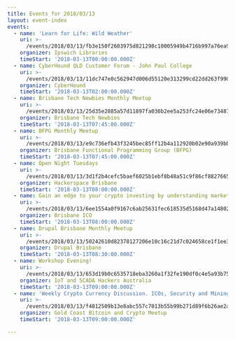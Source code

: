 ```yaml
---
title: Events for 2018/03/13
layout: event-index
events:
  - name: 'Learn for Life: Wild Weather'
    uri: >-
      /events/2018/03/13/fb3e150f2603975d821298c10005949b4716b997a76ea950e83779f5221991cc
    organizer: Ipswich Libraries
    timeStart: '2018-03-13T00:00:00.000Z'
  - name: CyberHound QLD Customer Forum - John Paul College
    uri: >-
      /events/2018/03/13/11dc747e0c562947d006d55120e313299cd22dd263f9902f52e2e42d6d419c51
    organizer: CyberHound
    timeStart: '2018-03-13T02:00:00.000Z'
  - name: Brisbane Tech Newbies Monthly Meetup
    uri: >-
      /events/2018/03/13/25d35e2885a57d11897fa036b2ee5a253fc24e06e73487d4958af52cb1dd6408
    organizer: Brisbane Tech Newbies
    timeStart: '2018-03-13T07:45:00.000Z'
  - name: BFPG Monthly Meetup
    uri: >-
      /events/2018/03/13/e9c736efb43f3245bec85ff12b4a112920b02e90a939bbbcd3562cdf5939e6c2
    organizer: Brisbane Functional Programming Group (BFPG)
    timeStart: '2018-03-13T07:45:00.000Z'
  - name: Open Night Tuesdays
    uri: >-
      /events/2018/03/13/3d1f2b4cefc5baef6025b1ebf8b48a51c9f86cf882766510ed9d51fbb9413811
    organizer: Hackerspace Brisbane
    timeStart: '2018-03-13T08:00:00.000Z'
  - name: Gain an edge to your crypto investing by understanding market cycles
    uri: >-
      /events/2018/03/13/6ee1554a0f9167c6ab25631fec618535d5168d47a14802eaf47b926b8b84f35c
    organizer: Brisbane ICO
    timeStart: '2018-03-13T08:00:00.000Z'
  - name: Drupal Brisbane Monthly Meetup
    uri: >-
      /events/2018/03/13/50242610d82378127206e10c16c21d7c024658ce1f1ee375d27544bddddb31bd
    organizer: Drupal Brisbane
    timeStart: '2018-03-13T08:30:00.000Z'
  - name: Workshop Evening!
    uri: >-
      /events/2018/03/13/653d19b0c6535718eba3260a1f32fe190df0c4e5a93b7555638bd8bd11323626
    organizer: IoT and SCADA Hackers Australia
    timeStart: '2018-03-13T09:00:00.000Z'
  - name: 'Weekly Crypto Currency Discussion. ICOs, Security and Mining and more'
    uri: >-
      /events/2018/03/13/f4812509b13e8abc557c7013b55b99b271d89f6b26ae2a1c79471f9d4bd68e64
    organizer: Gold Coast Bitcoin and Crypto Meetup
    timeStart: '2018-03-13T09:00:00.000Z'

---
```

